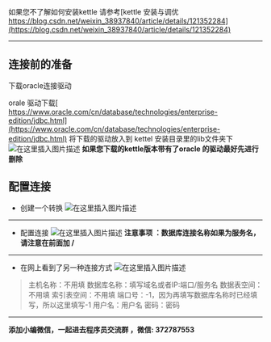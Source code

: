 如果您不了解如何安装kettle 请参考[kettle 安装与调优 https://blog.csdn.net/weixin_38937840/article/details/121352284](https://blog.csdn.net/weixin_38937840/article/details/121352284)

---
## 连接前的准备
下载oracle连接驱动

orale 驱动下载[ https://www.oracle.com/cn/database/technologies/enterprise-edition/jdbc.html](https://www.oracle.com/cn/database/technologies/enterprise-edition/jdbc.html)
将下载的驱动放入到 kettel 安装目录里的lib文件夹下
![在这里插入图片描述](https://img-blog.csdnimg.cn/eeed0c23679441d0b97a845923326900.png?x-oss-process=image/watermark,type_ZHJvaWRzYW5zZmFsbGJhY2s,shadow_50,text_Q1NETiBASmF2Yeaciei0pw==,size_16,color_FFFFFF,t_70,g_se,x_16)
**如果您下载的kettle版本带有了oracle 的驱动最好先进行删除**

##  配置连接
- 创建一个转换
![在这里插入图片描述](https://img-blog.csdnimg.cn/5157d5f145714644a41fff50713629aa.png?x-oss-process=image/watermark,type_ZHJvaWRzYW5zZmFsbGJhY2s,shadow_50,text_Q1NETiBASmF2Yeaciei0pw==,size_20,color_FFFFFF,t_70,g_se,x_16)
---
- 配置连接
![在这里插入图片描述](https://img-blog.csdnimg.cn/bf73d713aca949ab9e9b60d2173ad862.png?x-oss-process=image/watermark,type_ZHJvaWRzYW5zZmFsbGJhY2s,shadow_50,text_Q1NETiBASmF2Yeaciei0pw==,size_20,color_FFFFFF,t_70,g_se,x_16)
**注意事项 ：数据库连接名称如果为服务名，请注意在前面加 /** 
---
- 在网上看到了另一种连接方式
![在这里插入图片描述](https://img-blog.csdnimg.cn/9450cb77eac8489a9c1fbaf373049c89.png?x-oss-process=image/watermark,type_ZHJvaWRzYW5zZmFsbGJhY2s,shadow_50,text_Q1NETiBASmF2Yeaciei0pw==,size_20,color_FFFFFF,t_70,g_se,x_16)
> 主机名称：不用填
数据库名称：填写域名或者IP:端口/服务名
数据表空间：不用填
索引表空间：不用填
端口号：-1，因为再填写数据库名称时已经填写，所以这里填写-1
用户名：用户名
密码：密码
---
**添加小编微信，一起进去程序员交流群 ，微信: 372787553**